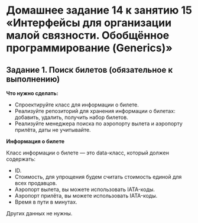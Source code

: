 # Домашнее задание 14 к занятию 15 «Интерфейсы для организации малой связности. Обобщённое программирование (Generics)»

## Задание 1. Поиск билетов (обязательное к выполнению)

**Что нужно сделать:**

- Спроектируйте класс для информации о билете.
- Реализуйте репозиторий для хранения информации о билетах: добавить, удалить, получить набор билетов.
- Реализуйте менеджера поиска по аэропорту вылета и аэропорту прилёта, даты не учитывайте.

**Информация о билете** 

Класс информации о билете — это data-класс, который должен содержать:

- ID.
- Стоимость, для упрощения будем считать стоимость единой для всех продавцов.
- Аэропорт вылета, вы можете использовать IATA-коды.
- Аэропорт прилёта, вы можете использовать IATA-коды.
- Время в пути в минутах.

Других данных не нужны.